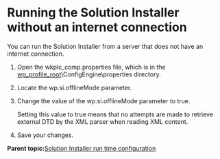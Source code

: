 # Running the Solution Installer without an internet connection

You can run the Solution Installer from a server that does not have an internet connection.

1.  Open the wkplc\_comp.properties file, which is in the [wp\_profile\_root](../reference/wpsdirstr.md#wp_profile_root)\\ConfigEngine\\properties directory.

2.  Locate the wp.si.offlineMode parameter.

3.  Change the value of the wp.si.offlineMode parameter to true.

    Setting this value to true means that no attempts are made to retrieve external DTD by the XML parser when reading XML content.

4.  Save your changes.


**Parent topic:**[Solution Installer run time configuration](../config/si_run_cfg.md)

